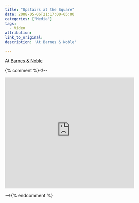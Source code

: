 ```yaml
---
title: "Upstairs at the Square"
date: 2008-05-06T21:17:00-05:00
categories: ["Media"]
tags:
  - Video
attribution:
link_to_original:
description: 'At Barnes & Noble'

---
```

At [Barnes & Noble](http://media.barnesandnoble.com/index.jsp?fr_chl=a9b62737be3f75af1944506bf34ebd08ce5c4103)


{% comment %}<!--
<iframe src="http://media.barnesandnoble.com/linking/index.jsp?skin=oneclip&amp;fr_story=fa4b15f436d378dd05f70bea4a2821c47f5249d6&amp;rf=ev&amp;hl=true" width="413" height="355" scrolling="no" frameborder="0" marginwidth="0" marginheight="0"></p><p></iframe>

 -->{% endcomment %}
